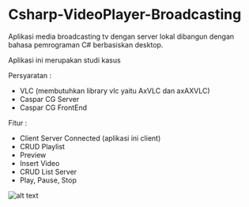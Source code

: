# Csharp-VideoPlayer-Broadcasting
Aplikasi media broadcasting tv dengan server lokal dibangun dengan bahasa pemrograman C# berbasiskan desktop.

Aplikasi ini merupakan studi kasus

Persyaratan :
- VLC (membutuhkan library vlc yaitu AxVLC dan axAXVLC)
- Caspar CG Server
- Caspar CG FrontEnd

Fitur :
- Client Server Connected 
(aplikasi ini client)
- CRUD Playlist
- Preview 
- Insert Video
- CRUD List Server
- Play, Pause, Stop

![alt text](https://flic.kr/p/2iYY5c1)
